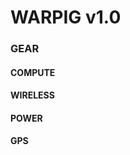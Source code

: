 # WARPIG v1.0 #

### GEAR ###

#### COMPUTE ####

#### WIRELESS ####

#### POWER ####

#### GPS ####

